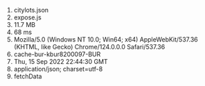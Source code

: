 1. citylots.json 
2. expose.js
3. 11.7 MB
4. 68 ms
5. Mozilla/5.0 (Windows NT 10.0; Win64; x64) AppleWebKit/537.36 (KHTML, like Gecko) Chrome/124.0.0.0 Safari/537.36
6. cache-bur-kbur8200097-BUR
7. Thu, 15 Sep 2022 22:44:30 GMT
8. application/json; charset=utf-8
9. fetchData
